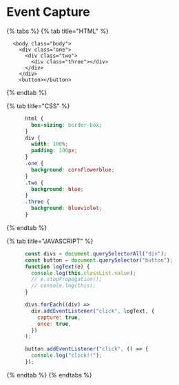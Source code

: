 # Event Capture

{% tabs %}
{% tab title="HTML" %}
```markup
  <body class="body">
    <div class="one">
      <div class="two">
        <div class="three"></div>
      </div>
    </div>
    <button></button>
```
{% endtab %}

{% tab title="CSS" %}
```css
      html {
        box-sizing: border-box;
      }
      div {
        width: 100%;
        padding: 100px;
      }
      .one {
        background: cornflowerblue;
      }
      .two {
        background: blue;
      }
      .three {
        background: blueviolet;
      }
```
{% endtab %}

{% tab title="JAVASCRIPT" %}
```javascript
      const divs = document.querySelectorAll("div");
      const button = document.querySelector("button");
      function logText(e) {
        console.log(this.classList.value);
        // e.stopPropagation();
        // console.log(this);
      }

      divs.forEach((div) =>
        div.addEventListener("click", logText, {
          capture: true,
          once: true,
        })
      );

      button.addEventListener("click", () => {
        console.log("click!!");
      });
```
{% endtab %}
{% endtabs %}



